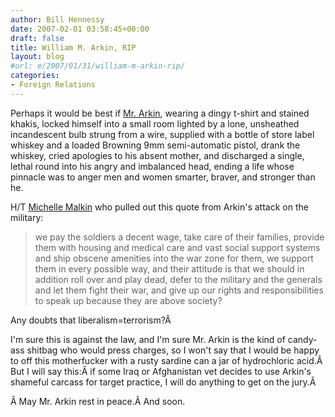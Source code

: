 ```yaml
---
author: Bill Hennessy
date: 2007-02-01 03:58:45+00:00
draft: false
title: William M. Arkin, RIP
layout: blog
#url: e/2007/01/31/william-m-arkin-rip/
categories:
- Foreign Relations
---
```


Perhaps it would be best if [Mr. Arkin](https://blog.washingtonpost.com/earlywarning/2007/01/the_troops_also_need_to_suppor.html), wearing a dingy t-shirt and stained khakis, locked himself into a small room lighted by a lone, unsheathed incandescent bulb strung from a wire, supplied with a bottle of store label whiskey and a loaded Browning 9mm semi-automatic pistol, drank the whiskey, cried apologies to his absent mother, and discharged a single, lethal round into his angry and imbalanced head, ending a life whose pinnacle was to anger men and women smarter, braver, and stronger than he.

H/T [Michelle Malkin](https://michellemalkin.com/archives/006804.htm) who pulled out this quote from Arkin's attack on the military:


> we pay the soldiers a decent wage, take care of their families, provide them with housing and medical care and vast social support systems and ship obscene amenities into the war zone for them, we support them in every possible way, and their attitude is that we should in addition roll over and play dead, defer to the military and the generals and let them fight their war, and give up our rights and responsibilities to speak up because they are above society?


Any doubts that liberalism=terrorism?Â

I'm sure this is against the law, and I'm sure Mr. Arkin is the kind of candy-ass shitbag who would press charges, so I won't say that I would be happy to off this motherfucker with a rusty sardine can a jar of hydrochloric acid.Â  But I will say this:Â  if some Iraq or Afghanistan vet decides to use Arkin's shameful carcass for target practice, I will do anything to get on the jury.Â

Â May Mr. Arkin rest in peace.Â  And soon.
